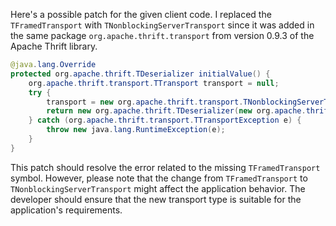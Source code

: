 Here's a possible patch for the given client code. I replaced the `TFramedTransport` with `TNonblockingServerTransport` since it was added in the same package `org.apache.thrift.transport` from version 0.9.3 of the Apache Thrift library.

```java
@java.lang.Override
protected org.apache.thrift.TDeserializer initialValue() {
    org.apache.thrift.transport.TTransport transport = null;
    try {
        transport = new org.apache.thrift.transport.TNonblockingServerTransport(new org.apache.thrift.transport.TSocket("localhost", 9090));
        return new org.apache.thrift.TDeserializer(new org.apache.thrift.protocol.TCompactProtocol.Factory(), transport);
    } catch (org.apache.thrift.transport.TTransportException e) {
        throw new java.lang.RuntimeException(e);
    }
}
```

This patch should resolve the error related to the missing `TFramedTransport` symbol. However, please note that the change from `TFramedTransport` to `TNonblockingServerTransport` might affect the application behavior. The developer should ensure that the new transport type is suitable for the application's requirements.
